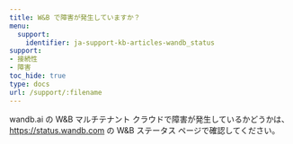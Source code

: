 ```yaml
---
title: W&B で障害が発生していますか？
menu:
  support:
    identifier: ja-support-kb-articles-wandb_status
support:
- 接続性
- 障害
toc_hide: true
type: docs
url: /support/:filename
---
```


wandb.ai の W&B マルチテナント クラウドで障害が発生しているかどうかは、https://status.wandb.com の W&B ステータス ページで確認してください。